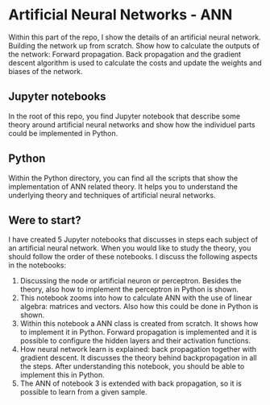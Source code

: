 # Artificial Neural Networks - ANN
Within this part of the repo, I show the details of an artificial neural network. Building the network up from scratch. Show how to calculate the outputs of the network: Forward propagation. Back propagation and the gradient descent algorithm is used to calculate the costs and update the weights and biases of the network.

## Jupyter notebooks
In the root of this repo, you find Jupyter notebook that describe some theory around artificial neural networks and show how the individuel parts could be implemented in Python.

## Python
Within the Python directory, you can find all the scripts that show the implementation of ANN related theory. It helps you to understand the underlying theory and techniques of artificial neural networks.

## Were to start?
I have created 5 Jupyter notebooks that discusses in steps each subject of an artificial neural network. When you would like to study the theory, you should follow the order of these notebooks. I discuss the following aspects in the notebooks:
1. Discussing the node or artificial neuron or perceptron. Besides the theory, also how to implement the perceptron in Python is shown.
2. This notebook zooms into how to calculate ANN with the use of linear algebra: matrices and vectors. Also how this could be done in Python is shown.
3. Within this notebook a ANN class is created from scratch. It shows how to implement it in Python. Forward propagation is implemented and it is possible to configure the hidden layers and their activation functions.
4. How neural network learn is explained: back propagation together with gradient descent. It discusses the theory behind backpropagation in all the steps. After understanding this notebook, you should be able to implement this in Python.
5. The ANN of notebook 3 is extended with back propagation, so it is possible to learn from a given sample.
